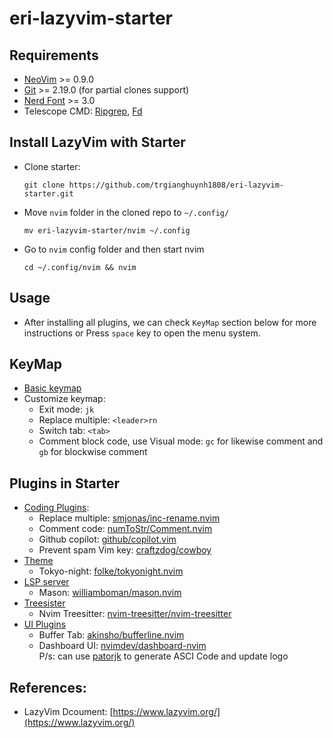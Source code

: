 # eri-lazyvim-starter

## Requirements

- [NeoVim](https://neovim.io/) >= 0.9.0
- [Git](https://git-scm.com/) >= 2.19.0 (for partial clones support)
- [Nerd Font](https://www.nerdfonts.com/font-downloads) >= 3.0
- Telescope CMD: [Ripgrep](https://github.com/BurntSushi/ripgrep), [Fd](https://github.com/sharkdp/fd?tab=readme-ov-file#installation)

## Install LazyVim with Starter

- Clone starter:
  ```
  git clone https://github.com/trgianghuynh1808/eri-lazyvim-starter.git
  ```
- Move `nvim` folder in the cloned repo to `~/.config/`
  ```
  mv eri-lazyvim-starter/nvim ~/.config
  ```
- Go to `nvim` config folder and then start nvim
  ```
  cd ~/.config/nvim && nvim
  ```

## Usage

- After installing all plugins, we can check `KeyMap` section below for more instructions or Press `space` key to open the menu system.

## KeyMap

- [Basic keymap](https://www.lazyvim.org/keymaps)
- Customize keymap:
  - Exit mode: `jk`
  - Replace multiple: `<leader>rn`
  - Switch tab: `<tab>`
  - Comment block code, use Visual mode: `gc` for likewise comment and `gb` for blockwise comment

## Plugins in Starter

- [Coding Plugins](https://github.com/trgianghuynh1808/eri-lazyvim-starter/blob/master/nvim/lua/plugins/coding.lua):
  - Replace multiple: [smjonas/inc-rename.nvim](https://github.com/smjonas/inc-rename.nvim)
  - Comment code: [numToStr/Comment.nvim](https://github.com/numToStr/Comment.nvim)
  - Github copilot: [github/copilot.vim](https://github.com/github/copilot.vim)
  - Prevent spam Vim key: [craftzdog/cowboy](https://github.com/trgianghuynh1808/eri-lazyvim-starter/blob/master/nvim/lua/craftzdog/discipline.lua)
- [Theme](https://github.com/trgianghuynh1808/eri-lazyvim-starter/blob/master/nvim/lua/plugins/colorscheme.lua)
  - Tokyo-night: [folke/tokyonight.nvim](https://github.com/folke/tokyonight.nvim)
- [LSP server](https://github.com/trgianghuynh1808/eri-lazyvim-starter/blob/master/nvim/lua/plugins/lsp.lua)
  - Mason: [williamboman/mason.nvim](https://github.com/williamboman/mason.nvim)
- [Treesister](https://github.com/trgianghuynh1808/eri-lazyvim-starter/blob/master/nvim/lua/plugins/treesitter.lua)
  - Nvim Treesitter: [nvim-treesitter/nvim-treesitter](https://github.com/nvim-treesitter/nvim-treesitter)
- [UI Plugins](https://github.com/trgianghuynh1808/eri-lazyvim-starter/blob/master/nvim/lua/plugins/ui.lua)
  - Buffer Tab: [akinsho/bufferline.nvim](https://github.com/akinsho/bufferline.nvim)
  - Dashboard UI: [nvimdev/dashboard-nvim](https://github.com/nvimdev/dashboard-nvim)  
    P/s: can use [patorjk](https://patorjk.com/software/taag/#p=display&f=Graffiti&t=Type%20Something%20) to generate ASCI Code and update logo

## References:

- LazyVim Dcoument: [https://www.lazyvim.org/](https://www.lazyvim.org/)
